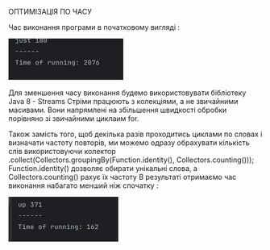 ОПТИМІЗАЦІЯ ПО ЧАСУ

Час виконання програми в початковому вигляді :

![img.png](img.png)

Для зменшення часу виконання будемо використовувати бібліотеку Java 8 - Streams
Стріми працюють з колекціями, а не звичайними масивами. Вони напрямлені на збільшення
швидкості обробки порівняно зі звичайними циклаим for. 

Також замість того, щоб декілька разів проходитись циклами по словах і визначати частоту
повторів, ми можемо одразу обрахувати кількість слів використовуючи колектор                 .collect(Collectors.groupingBy(Function.identity(), Collectors.counting()));
Function.identity() дозволяє обирати унікальні слова, а Collectors.counting() рахує їх частоту
В результаті отримаємо час виконання набагато менший ніж спочатку :

![img_1.png](img_1.png)